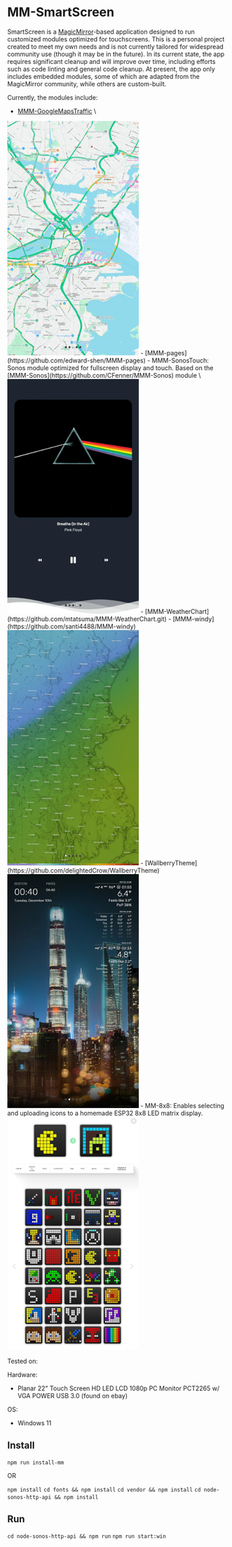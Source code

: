 # MM-SmartScreen

SmartScreen is a [MagicMirror](https://github.com/MagicMirrorOrg/MagicMirror)-based application designed to run customized modules optimized for touchscreens. This is a personal project created to meet my own needs and is not currently tailored for widespread community use (though it may be in the future). In its current state, the app requires significant cleanup and will improve over time, including efforts such as code linting and general code cleanup. At present, the app only includes embedded modules, some of which are adapted from the MagicMirror community, while others are custom-built.

Currently, the modules include:
- [MMM-GoogleMapsTraffic](https://github.com/vicmora/MMM-GoogleMapsTraffic) \
<img src="screenshots/SmartScreen-GoogleTraffic.png" width="300px"/>
- [MMM-pages](https://github.com/edward-shen/MMM-pages)
- MMM-SonosTouch: Sonos module optimized for fullscreen display and touch. Based on the [MMM-Sonos](https://github.com/CFenner/MMM-Sonos) module \
<img src="screenshots/SmartScreen-Sonos.png" width="300px"/>
- [MMM-WeatherChart](https://github.com/mtatsuma/MMM-WeatherChart.git)
- [MMM-windy](https://github.com/santi4488/MMM-windy)
<img src="screenshots/SmartScreen-Windy.png" width="300px"/>
- [WallberryTheme](https://github.com/delightedCrow/WallberryTheme)
<img src="screenshots/SmartScreen-weather.png" width="300px"/>
- MM-8x8: Enables selecting and uploading icons to a homemade ESP32 8x8 LED matrix display.
<img src="screenshots/SmartScreen-8x8.png" width="300px"/>

Tested on:

Hardware:
- Planar 22" Touch Screen HD LED LCD 1080p PC Monitor PCT2265 w/ VGA POWER USB 3.0 (found on ebay)

OS:
- Windows 11

## Install

`npm run install-mm`

OR

`npm install`
`cd fonts && npm install`
`cd vendor && npm install`
`cd node-sonos-http-api && npm install`

## Run
`cd node-sonos-http-api && npm run`
`npm run start:win`
